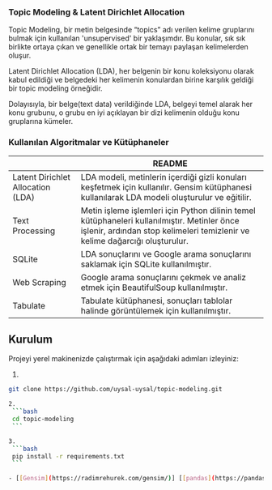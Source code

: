 ### Topic Modeling & Latent Dirichlet Allocation
Topic Modeling, bir metin belgesinde “topics” adı verilen kelime gruplarını bulmak için kullanılan 'unsupervised' bir yaklaşımdır. Bu konular, sık sık birlikte ortaya çıkan ve genellikle ortak bir temayı paylaşan kelimelerden oluşur. 

Latent Dirichlet Allocation (LDA), her belgenin bir konu koleksiyonu olarak kabul edildiği ve belgedeki her kelimenin konulardan birine karşılık geldiği bir topic modeling örneğidir.

Dolayısıyla, bir belge(text data) verildiğinde LDA, belgeyi temel alarak her konu grubunu, o grubu en iyi açıklayan bir dizi kelimenin olduğu konu gruplarına kümeler.


### Kullanılan Algoritmalar ve Kütüphaneler



|  | README                                                                                                                                                                     |
| ------ |----------------------------------------------------------------------------------------------------------------------------------------------------------------------------|
| Latent Dirichlet Allocation (LDA) | LDA modeli, metinlerin içerdiği gizli konuları keşfetmek için kullanılır. Gensim kütüphanesi kullanılarak LDA modeli oluşturulur ve eğitilir.                              |
| Text Processing | Metin işleme işlemleri için Python dilinin temel kütüphaneleri kullanılmıştır. Metinler önce işlenir, ardından stop kelimeleri temizlenir ve kelime dağarcığı oluşturulur. |
| SQLite | LDA sonuçlarını ve Google arama sonuçlarını saklamak için SQLite kullanılmıştır.                                                                                           |
| Web Scraping | Google arama sonuçlarını çekmek ve analiz etmek için BeautifulSoup kullanılmıştır.                                                                                         |
| Tabulate | Tabulate kütüphanesi, sonuçları tablolar halinde görüntülemek için kullanılmıştır.                                                                                         |


## Kurulum
Projeyi yerel makinenizde çalıştırmak için aşağıdaki adımları izleyiniz:

1.

   ```bash
   git clone https://github.com/uysal-uysal/topic-modeling.git

2.
    ```bash
    cd topic-modeling
    ```

3.
    ```bash
    pip install -r requirements.txt
    ```

   - [[Gensim](https://radimrehurek.com/gensim/)] [[pandas](https://pandas.pydata.org/)] [[pyshorteners](https://pypi.org/project/pyshorteners/)] [[requests](https://requests.readthedocs.io/en/latest/)] [[beautifulsoup4](https://pypi.org/project/beautifulsoup4/)] [[tabulate](https://pypi.org/project/tabulate/)]
  
    


